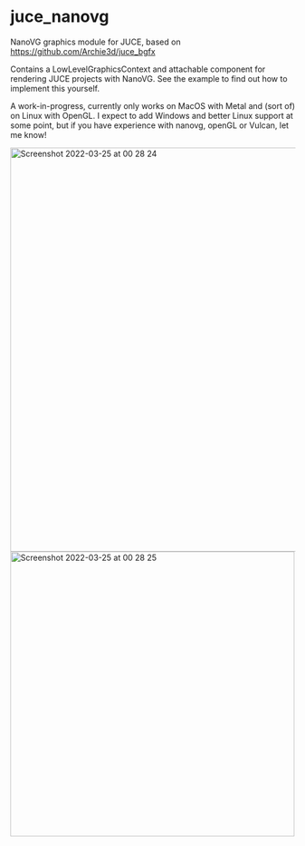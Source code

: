 # juce_nanovg
NanoVG graphics module for JUCE, based on https://github.com/Archie3d/juce_bgfx

Contains a LowLevelGraphicsContext and attachable component for rendering JUCE projects with NanoVG. See the example to find out how to implement this yourself.

A work-in-progress, currently only works on MacOS with Metal and (sort of) on Linux with OpenGL. I expect to add Windows and better Linux support at some point, but if you have experience with nanovg, openGL or Vulcan, let me know!

<img width="712" alt="Screenshot 2022-03-25 at 00 28 24" src="https://user-images.githubusercontent.com/44585538/160026228-2c59e3ec-ce98-4492-af4a-cd9611f912c5.png">

<img width="502" alt="Screenshot 2022-03-25 at 00 28 25" src="https://user-images.githubusercontent.com/44585538/160179153-b2fa2d56-2453-4614-98d6-702d730635f3.png">

